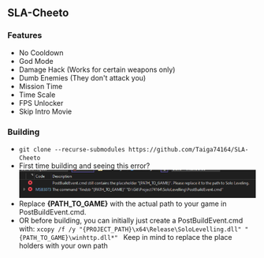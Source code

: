 ## SLA-Cheeto

### Features
- No Cooldown
- God Mode
- Damage Hack (Works for certain weapons only)
- Dumb Enemies (They don't attack you)
- Mission Time 
- Time Scale
- FPS Unlocker
- Skip Intro Movie

### Building
- ``git clone --recurse-submodules https://github.com/Taiga74164/SLA-Cheeto``
- First time building and seeing this error?
![error](error.png)
- Replace **{PATH_TO_GAME}** with the actual path to your game in PostBuildEvent.cmd.
- OR before building, you can initially just create a PostBuildEvent.cmd with:
  ``xcopy /f /y "{PROJECT_PATH}\x64\Release\SoloLevelling.dll" "{PATH_TO_GAME}\winhttp.dll*" ``
  Keep in mind to replace the place holders with your own path

